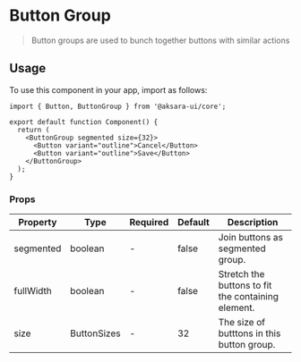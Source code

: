 # Button Group

> Button groups are used to bunch together buttons with similar actions

## Usage

To use this component in your app, import as follows:

```tsx
import { Button, ButtonGroup } from '@aksara-ui/core';

export default function Component() {
  return (
    <ButtonGroup segmented size={32}>
      <Button variant="outline">Cancel</Button>
      <Button variant="outline">Save</Button>
    </ButtonGroup>
  );
}
```

### Props

| Property  | Type        | Required | Default | Description                                        |
| --------- | ----------- | -------- | ------- | -------------------------------------------------- |
| segmented | boolean     | -        | false   | Join buttons as segmented group.                   |
| fullWidth | boolean     | -        | false   | Stretch the buttons to fit the containing element. |
| size      | ButtonSizes | -        | 32      | The size of butttons in this button group.         |
